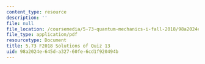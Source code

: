 ```yaml
---
content_type: resource
description: ''
file: null
file_location: /coursemedia/5-73-quantum-mechanics-i-fall-2018/98a2024e645da32760fe6cd1f920494b_MIT5_73F18_quiz13_soln.pdf
file_type: application/pdf
resourcetype: Document
title: 5.73 F2018 Solutions of Quiz 13
uid: 98a2024e-645d-a327-60fe-6cd1f920494b
---
```

